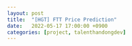 ```yaml
---
layout: post
title:  "[HGT] FTT Price Prediction"
date:   2022-05-17 17:00:00 +0900
categories: [project, talenthandongdev]
---
```

